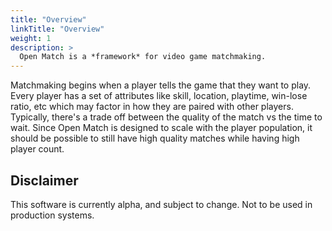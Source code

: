 ```yaml
---
title: "Overview"
linkTitle: "Overview"
weight: 1
description: >
  Open Match is a *framework* for video game matchmaking.
---
```


Matchmaking begins when a player tells the game that they want to play. Every player has a set of attributes like skill, location, playtime, win-lose ratio, etc which may factor in how they are paired with other players. Typically, there's a trade off between the quality of the match vs the time to wait. Since Open Match is designed to scale with the player population, it should be possible to still have high quality matches while having high player count.

## Disclaimer

This software is currently alpha, and subject to change. Not to be used in production systems.
